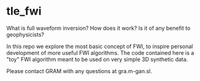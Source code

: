 # tle_fwi

What is full waveform inversion? How does it work? Is it of any benefit to geophysicists?

In this repo we explore the most basic concept of FWI, to inspire personal development of more useful FWI algorithms. The code contained here is a "toy" FWI algorithm meant to be used on very simple 3D synthetic data.

Please contact GRAM with any questions at gra.m-gan.sl.